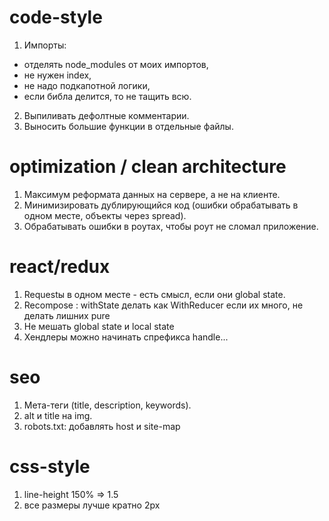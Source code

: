 # code-style
1. Импорты:
- отделять node_modules от моих импортов,
- не нужен index,
- не надо подкапотной логики,
- если библа делится, то не тащить всю.
2. Выпиливать дефолтные комментарии.
3. Выносить большие функции в отдельные файлы.

# optimization / clean architecture
1. Максимум реформата данных на сервере, а не на клиенте.
2. Минимизировать дублирующийся код (ошибки обрабатывать в одном месте, объекты через spread).
3. Обрабатывать ошибки в роутах, чтобы роут не сломал приложение.

# react/redux
1. Requestы в одном месте - есть смысл, если они global state.
2. Recompose : withState делать как WithReducer если их много, не делать лишних pure
3. Не мешать global state и local state
4. Хендлеры можно начинать  спрефикса handle...

# seo
1. Мета-теги (title, description, keywords).
2. alt и title на img.
3. robots.txt: добавлять host и site-map

# css-style
1. line-height 150% => 1.5
2. все размеры лучше кратно 2px
